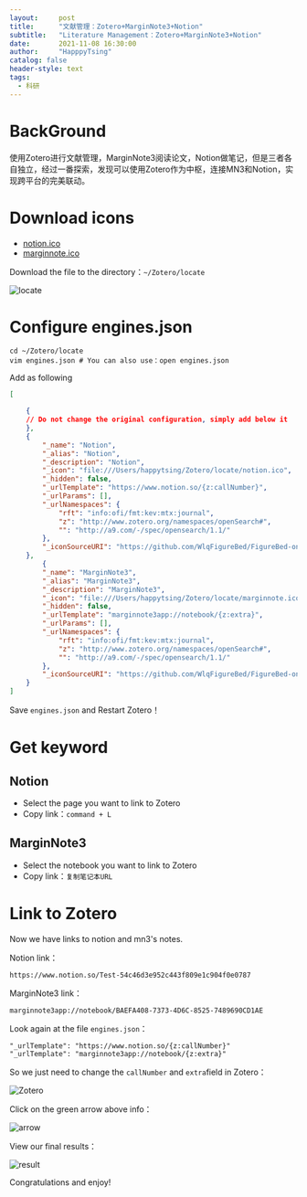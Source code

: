 ```yaml
---
layout:     post
title:      "文献管理：Zotero+MarginNote3+Notion"
subtitle:   "Literature Management：Zotero+MarginNote3+Notion"
date:       2021-11-08 16:30:00
author:     "HapppyTsing"
catalog: false
header-style: text
tags:
  - 科研
---
```


# BackGround

使用Zotero进行文献管理，MarginNote3阅读论文，Notion做笔记，但是三者各自独立，经过一番探索，发现可以使用Zotero作为中枢，连接MN3和Notion，实现跨平台的完美联动。

# Download icons

- [notion.ico](https://github.com/WlqFigureBed/FigureBed-one/raw/master/img/202111081503427.ico)
- [marginnote.ico](https://github.com/WlqFigureBed/FigureBed-one/raw/master/img/202111081459879.ico)

Download the file to the directory：`~/Zotero/locate`

![locate](https://happytsing-figure-bed.oss-cn-hangzhou.aliyuncs.com/zotero_mn3_notion/202111081621710.png)

# Configure engines.json

```shell
cd ~/Zotero/locate
vim engines.json # You can also use：open engines.json
```

Add as following

```json
[

	{
    // Do not change the original configuration, simply add below it
	},
	{
		"_name": "Notion",
		"_alias": "Notion",
		"_description": "Notion",
		"_icon": "file:///Users/happytsing/Zotero/locate/notion.ico",
		"_hidden": false,
		"_urlTemplate": "https://www.notion.so/{z:callNumber}",
		"_urlParams": [],
		"_urlNamespaces": {
			"rft": "info:ofi/fmt:kev:mtx:journal",
			"z": "http://www.zotero.org/namespaces/openSearch#",
			"": "http://a9.com/-/spec/opensearch/1.1/"
		},
		"_iconSourceURI": "https://github.com/WlqFigureBed/FigureBed-one/raw/master/img/202111081503427.ico"
	},
		{
		"_name": "MarginNote3",
		"_alias": "MarginNote3",
		"_description": "MarginNote3",
		"_icon": "file:///Users/happytsing/Zotero/locate/marginnote.ico",
		"_hidden": false,
		"_urlTemplate": "marginnote3app://notebook/{z:extra}",
		"_urlParams": [],
		"_urlNamespaces": {
			"rft": "info:ofi/fmt:kev:mtx:journal",
			"z": "http://www.zotero.org/namespaces/openSearch#",
			"": "http://a9.com/-/spec/opensearch/1.1/"
		},
		"_iconSourceURI": "https://github.com/WlqFigureBed/FigureBed-one/raw/master/img/202111081459879.ico"
	}
]
```

Save `engines.json` and Restart Zotero！

# Get keyword

## Notion

- Select the page you want to link to Zotero
- Copy link：`command + L`

## MarginNote3

- Select the notebook you want to link to Zotero
- Copy link：`复制笔记本URL`

# Link to Zotero

Now we have links to notion and mn3's notes.

Notion link：

```shell
https://www.notion.so/Test-54c46d3e952c443f809e1c904f0e0787
```

MarginNote3 link：

```shell
marginnote3app://notebook/BAEFA408-7373-4D6C-8525-7489690CD1AE
```

Look again at the file `engines.json`：

```shell
"_urlTemplate": "https://www.notion.so/{z:callNumber}"
"_urlTemplate": "marginnote3app://notebook/{z:extra}"
```

So we just need to change the `callNumber` and `extra`field in Zotero：

![Zotero](https://happytsing-figure-bed.oss-cn-hangzhou.aliyuncs.com/zotero_mn3_notion/202111081551724.png)

Click on the green arrow above info：

![arrow](https://happytsing-figure-bed.oss-cn-hangzhou.aliyuncs.com/zotero_mn3_notion/202111081558429.png)

View our final results：

![result](https://happytsing-figure-bed.oss-cn-hangzhou.aliyuncs.com/zotero_mn3_notion/202111081600550.png)

Congratulations and enjoy!
